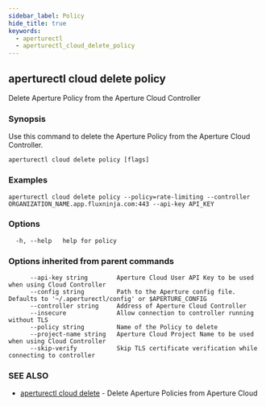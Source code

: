 ```yaml
---
sidebar_label: Policy
hide_title: true
keywords:
  - aperturectl
  - aperturectl_cloud_delete_policy
---
```


<!-- markdownlint-disable -->

## aperturectl cloud delete policy

Delete Aperture Policy from the Aperture Cloud Controller

### Synopsis

Use this command to delete the Aperture Policy from the Aperture Cloud Controller.

```
aperturectl cloud delete policy [flags]
```

### Examples

```
aperturectl cloud delete policy --policy=rate-limiting --controller ORGANIZATION_NAME.app.fluxninja.com:443 --api-key API_KEY
```

### Options

```
  -h, --help   help for policy
```

### Options inherited from parent commands

```
      --api-key string        Aperture Cloud User API Key to be used when using Cloud Controller
      --config string         Path to the Aperture config file. Defaults to '~/.aperturectl/config' or $APERTURE_CONFIG
      --controller string     Address of Aperture Cloud Controller
      --insecure              Allow connection to controller running without TLS
      --policy string         Name of the Policy to delete
      --project-name string   Aperture Cloud Project Name to be used when using Cloud Controller
      --skip-verify           Skip TLS certificate verification while connecting to controller
```

### SEE ALSO

- [aperturectl cloud delete](/reference/aperturectl/cloud/delete/delete.md) - Delete Aperture Policies from Aperture Cloud

